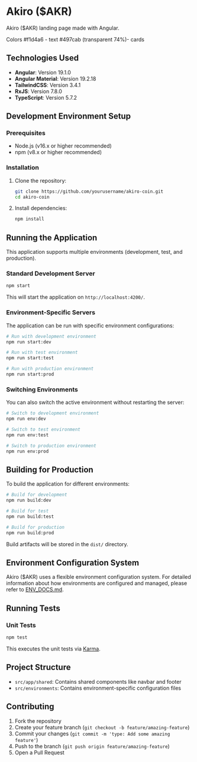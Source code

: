 # Akiro ($AKR)

Akiro ($AKR) landing page made with Angular.

Colors
#f1d4a6 - text
#497cab (transparent 74%)- cards
## Technologies Used

- **Angular**: Version 19.1.0
- **Angular Material**: Version 19.2.18
- **TailwindCSS**: Version 3.4.1
- **RxJS**: Version 7.8.0
- **TypeScript**: Version 5.7.2

## Development Environment Setup

### Prerequisites

- Node.js (v16.x or higher recommended)
- npm (v8.x or higher recommended)

### Installation

1. Clone the repository:
   ```bash
   git clone https://github.com/yourusername/akiro-coin.git
   cd akiro-coin
   ```

2. Install dependencies:
   ```bash
   npm install
   ```

## Running the Application

This application supports multiple environments (development, test, and production).

### Standard Development Server

```bash
npm start
```

This will start the application on `http://localhost:4200/`.

### Environment-Specific Servers

The application can be run with specific environment configurations:

```bash
# Run with development environment
npm run start:dev

# Run with test environment
npm run start:test

# Run with production environment
npm run start:prod
```

### Switching Environments

You can also switch the active environment without restarting the server:

```bash
# Switch to development environment
npm run env:dev

# Switch to test environment
npm run env:test

# Switch to production environment
npm run env:prod
```

## Building for Production

To build the application for different environments:

```bash
# Build for development
npm run build:dev

# Build for test
npm run build:test

# Build for production
npm run build:prod
```

Build artifacts will be stored in the `dist/` directory.

## Environment Configuration System

Akiro ($AKR) uses a flexible environment configuration system. For detailed information about how environments are configured and managed, please refer to [ENV_DOCS.md](ENV_DOCS.md).

## Running Tests

### Unit Tests

```bash
npm test
```

This executes the unit tests via [Karma](https://karma-runner.github.io).

## Project Structure

- `src/app/shared`: Contains shared components like navbar and footer
- `src/environments`: Contains environment-specific configuration files

## Contributing

1. Fork the repository
2. Create your feature branch (`git checkout -b feature/amazing-feature`)
3. Commit your changes (`git commit -m 'type: Add some amazing feature'`)
4. Push to the branch (`git push origin feature/amazing-feature`)
5. Open a Pull Request
